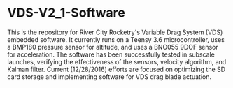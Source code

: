 # VDS-V2_1-Software
This is the repository for River City Rocketry's Variable Drag System (VDS) embedded software. It currently runs on a Teensy 3.6 microcontroller, uses a BMP180 pressure sensor for altitude, and uses a BNO055 9DOF sensor for acceleration. The software has been successfully tested in subscale launches, verifying the effectiveness of the sensors, velocity algorithm, and Kalman filter. Current (12/28/2016) efforts are focused on optimizing the SD card storage and implementing software for VDS drag blade actuation.  
